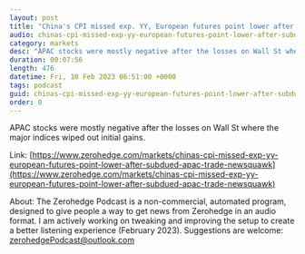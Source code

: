 ```yaml
---
layout: post
title: "China's CPI missed exp. YY, European futures point lower after subdued APAC trade - Newsquawk Euro Market Open"
audio: chinas-cpi-missed-exp-yy-european-futures-point-lower-after-subdued-apac-trade-newsquawk-0
category: markets
desc: "APAC stocks were mostly negative after the losses on Wall St where the major indices wiped out initial gains."
duration: 00:07:56
length: 476
datetime: Fri, 10 Feb 2023 06:51:00 +0000
tags: podcast
guid: chinas-cpi-missed-exp-yy-european-futures-point-lower-after-subdued-apac-trade-newsquawk-0
order: 0
---
```

APAC stocks were mostly negative after the losses on Wall St where the major indices wiped out initial gains.

Link: [https://www.zerohedge.com/markets/chinas-cpi-missed-exp-yy-european-futures-point-lower-after-subdued-apac-trade-newsquawk](https://www.zerohedge.com/markets/chinas-cpi-missed-exp-yy-european-futures-point-lower-after-subdued-apac-trade-newsquawk)

About: The Zerohedge Podcast is a non-commercial, automated program, designed to give people a way to get news from Zerohedge in an audio format.  I am actively working on tweaking and improving the setup to create a better listening experience (February 2023).  Suggestions are welcome: [zerohedgePodcast@outlook.com](mailto:zerohedgePodcast@outlook.com)